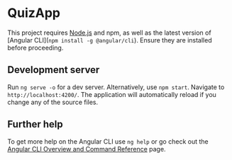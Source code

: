 # QuizApp

This project requires [Node.js](https://nodejs.org/) and npm, as well as the latest version of [Angular CLI](`npm install -g @angular/cli`). Ensure they are installed before proceeding.

## Development server

Run `ng serve -o` for a dev server. Alternatively, use `npm start`. Navigate to `http://localhost:4200/`. The application will automatically reload if you change any of the source files.

## Further help

To get more help on the Angular CLI use `ng help` or go check out the [Angular CLI Overview and Command Reference](https://angular.io/cli) page.
